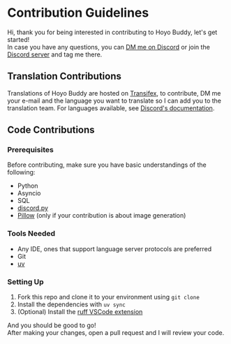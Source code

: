 # Contribution Guidelines

Hi, thank you for being interested in contributing to Hoyo Buddy, let's get started!  
In case you have any questions, you can [DM me on Discord](https://discord.com/users/410036441129943050) or join the [Discord server](https://dsc.gg/hoyo-buddy) and tag me there.

## Translation Contributions

Translations of Hoyo Buddy are hosted on [Transifex](https://app.transifex.com/seria/hoyo-buddy/dashboard/), to contribute, DM me your e-mail and the language you want to translate so I can add you to the translation team.
For languages available, see [Discord's documentation](https://discord.com/developers/docs/reference#locales).

## Code Contributions

### Prerequisites

Before contributing, make sure you have basic understandings of the following:  

- Python
- Asyncio
- SQL
- [discord.py](https://github.com/Rapptz/discord.py)
- [Pillow](https://github.com/python-pillow/Pillow) (only if your contribution is about image generation)

### Tools Needed

- Any IDE, ones that support language server protocols are preferred
- Git
- [uv](https://docs.astral.sh/uv/)

### Setting Up

1. Fork this repo and clone it to your environment using `git clone`
2. Install the dependencies with `uv sync`
3. (Optional) Install the [ruff VSCode extension](https://marketplace.visualstudio.com/items?itemName=charliermarsh.ruff)

And you should be good to go!  
After making your changes, open a pull request and I will review your code.
